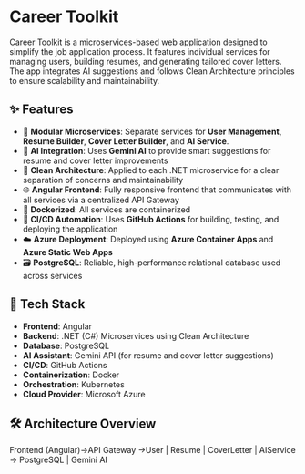 # Career Toolkit

Career Toolkit is a microservices-based web application designed to simplify the job application process. It features individual services for managing users, building resumes, and generating tailored cover letters. The app integrates AI suggestions and follows Clean Architecture principles to ensure scalability and maintainability.

## ✨ Features

- 🧩 **Modular Microservices**: Separate services for **User Management**, **Resume Builder**, **Cover Letter Builder**, and **AI Service**.
- 🤖 **AI Integration**: Uses **Gemini AI** to provide smart suggestions for resume and cover letter improvements  
- 📐 **Clean Architecture**: Applied to each .NET microservice for a clear separation of concerns and maintainability  
- 🌐 **Angular Frontend**: Fully responsive frontend that communicates with all services via a centralized API Gateway  
- 🐳 **Dockerized**: All services are containerized  
- 🚀 **CI/CD Automation**: Uses **GitHub Actions** for building, testing, and deploying the application  
- ☁️ **Azure Deployment**: Deployed using **Azure Container Apps** and **Azure Static Web Apps**  
- 🗃️ **PostgreSQL**: Reliable, high-performance relational database used across services

## 🧱 Tech Stack

- **Frontend**: Angular  
- **Backend**: .NET (C#) Microservices using Clean Architecture  
- **Database**: PostgreSQL  
- **AI Assistant**: Gemini API (for resume and cover letter suggestions)  
- **CI/CD**: GitHub Actions  
- **Containerization**: Docker  
- **Orchestration**: Kubernetes  
- **Cloud Provider**: Microsoft Azure

## 🛠️ Architecture Overview
Frontend (Angular)->API Gateway ->User | Resume | CoverLetter | AIService -> PostgreSQL | Gemini AI
